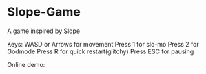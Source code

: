 # Slope-Game
A game inspired by Slope

Keys:
  WASD or Arrows for movement
  Press 1 for slo-mo
  Press 2 for Godmode
  Press R for quick restart(glitchy)
  Press ESC for pausing
  
Online demo: 
